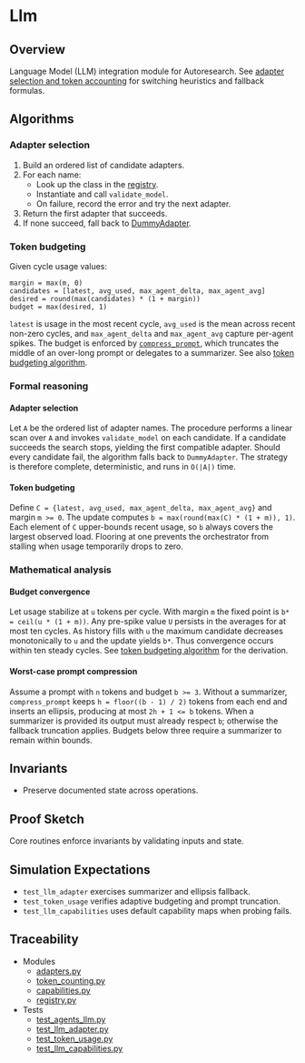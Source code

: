 # Llm

## Overview

Language Model (LLM) integration module for Autoresearch. See
[adapter selection and token accounting][a1] for switching heuristics and
fallback formulas.

## Algorithms

### Adapter selection

1. Build an ordered list of candidate adapters.
2. For each name:
   - Look up the class in the [registry][m4].
   - Instantiate and call ``validate_model``.
   - On failure, record the error and try the next adapter.
3. Return the first adapter that succeeds.
4. If none succeed, fall back to [DummyAdapter][m2].

### Token budgeting

Given cycle usage values:

```
margin = max(m, 0)
candidates = [latest, avg_used, max_agent_delta, max_agent_avg]
desired = round(max(candidates) * (1 + margin))
budget = max(desired, 1)
```

``latest`` is usage in the most recent cycle, ``avg_used`` is the mean across
recent non-zero cycles, and ``max_agent_delta`` and ``max_agent_avg`` capture
per-agent spikes. The budget is enforced by [`compress_prompt`][m3], which
truncates the middle of an over-long prompt or delegates to a summarizer. See
also [token budgeting algorithm][a2].

### Formal reasoning

#### Adapter selection

Let ``A`` be the ordered list of adapter names. The procedure performs a
linear scan over ``A`` and invokes ``validate_model`` on each candidate. If a
candidate succeeds the search stops, yielding the first compatible adapter.
Should every candidate fail, the algorithm falls back to ``DummyAdapter``. The
strategy is therefore complete, deterministic, and runs in ``O(|A|)`` time.

#### Token budgeting

Define ``C = {latest, avg_used, max_agent_delta, max_agent_avg}`` and margin
``m >= 0``. The update computes ``b = max(round(max(C) * (1 + m)), 1)``. Each
element of ``C`` upper-bounds recent usage, so ``b`` always covers the largest
observed load. Flooring at one prevents the orchestrator from stalling when
usage temporarily drops to zero.

### Mathematical analysis

#### Budget convergence

Let usage stabilize at ``u`` tokens per cycle. With margin ``m`` the fixed
point is ``b* = ceil(u * (1 + m))``. Any pre-spike value ``U`` persists in the
averages for at most ten cycles. As history fills with ``u`` the maximum
candidate decreases monotonically to ``u`` and the update yields ``b*``. Thus
convergence occurs within ten steady cycles. See [token budgeting
algorithm][a2] for the derivation.

#### Worst-case prompt compression

Assume a prompt with ``n`` tokens and budget ``b >= 3``. Without a summarizer,
``compress_prompt`` keeps ``h = floor((b - 1) / 2)`` tokens from each end and
inserts an ellipsis, producing at most ``2h + 1 <= b`` tokens. When a
summarizer is provided its output must already respect ``b``; otherwise the
fallback truncation applies. Budgets below three require a summarizer to remain
within bounds.

## Invariants

- Preserve documented state across operations.

## Proof Sketch

Core routines enforce invariants by validating inputs and state.

## Simulation Expectations

- ``test_llm_adapter`` exercises summarizer and ellipsis fallback.
- ``test_token_usage`` verifies adaptive budgeting and prompt truncation.
- ``test_llm_capabilities`` uses default capability maps when probing fails.

## Traceability

- Modules
  - [adapters.py][m2]
  - [token_counting.py][m3]
  - [capabilities.py][m5]
  - [registry.py][m4]
- Tests
  - [test_agents_llm.py][t1]
  - [test_llm_adapter.py][t2]
  - [test_token_usage.py][t4]
  - [test_llm_capabilities.py][t3]

[a1]: ../algorithms/llm_adapter.md
[a2]: ../algorithms/token_budgeting.md
[m2]: ../../src/autoresearch/llm/adapters.py
[m3]: ../../src/autoresearch/llm/token_counting.py
[m4]: ../../src/autoresearch/llm/registry.py
[m5]: ../../src/autoresearch/llm/capabilities.py
[t1]: ../../tests/unit/test_agents_llm.py
[t2]: ../../tests/unit/test_llm_adapter.py
[t3]: ../../tests/unit/test_llm_capabilities.py
[t4]: ../../tests/unit/test_token_usage.py
